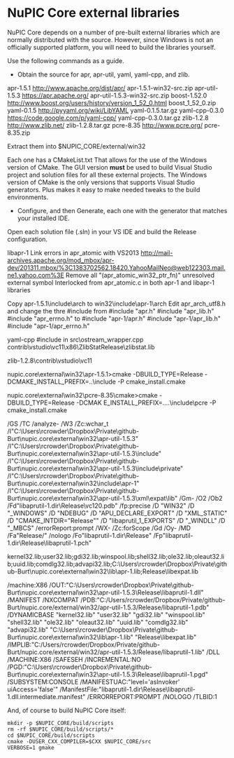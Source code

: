 NuPIC Core external libraries
=============================

NuPIC Core depends on a number of pre-built external libraries which are
normally distributed with the source.  However, since Windows is not an
officially supported platform, you will need to build the libraries yourself.

Use the following commands as a guide.

- Obtain the source for apr, apr-util, yaml, yaml-cpp, and
zlib.

apr-1.5.1 http://www.apache.org/dist/apr/ apr-1.5.1-win32-src.zip
apr-util-1.5.3 https://apr.apache.org/ apr-util-1.5.3-win32-src.zip
boost-1.52.0 http://www.boost.org/users/history/version_1_52_0.html boost_1_52_0.zip
yaml-0.1.5 http://pyyaml.org/wiki/LibYAML yaml-0.1.5.tar.gz
yaml-cpp-0.3.0 https://code.google.com/p/yaml-cpp/ yaml-cpp-0.3.0.tar.gz
zlib-1.2.8 http://www.zlib.net/ zlib-1.2.8.tar.gz
pcre-8.35 http://www.pcre.org/ pcre-8.35.zip

Extract them into $NUPIC_CORE/external/win32

Each one has a CMakeList.txt That allows for the use of the Windows version of CMake. The GUI version **must** be used to build Visual Studio project and solution files for all these external projects. The Windows version of CMake is the only versions that supports Visual Studio generators. Plus makes it easy to make needed tweaks to the build environments.

- Configure, and then Generate, each one with the generator that matches your installed IDE.

Open each solution file (.sln) in your VS IDE and build the Release configuration.

libapr-1 Link errors in apr_atomic with VS2013
http://mail-archives.apache.org/mod_mbox/apr-dev/201311.mbox/%3C1383702562.18420.YahooMailNeo@web122303.mail.ne1.yahoo.com%3E
Remove all "(apr_atomic_win32_ptr_fn)" unresolved external symbol Interlocked from apr_atomic.c in both apr-1 and libapr-1 libraries

Copy apr-1.5.1\include\arch to win32\include\apr-1\arch
Edit apr_arch_utf8.h and change the thre #include from
#include "apr.h"
#include "apr_lib.h"
#include "apr_errno.h"
to
#include "apr-1/apr.h"
#include "apr-1/apr_lib.h"
#include "apr-1/apr_errno.h"

yaml-cpp #include <algorithm> in src\ostream_wrapper.cpp
contrib\vstudio\vc11\x86\ZlibStatRelease\zlibstat.lib

zlib-1.2.8\contrib\vstudio\vc11

nupic.core\external\win32\apr-1.5.1>cmake -DBUILD_TYPE=Release -DCMAKE_INSTALL_PREFIX=..\include -P cmake_install.cmake

nupic.core\external\win32\pcre-8.35\cmake>cmake -DBUILD_TYPE=Release -DCMAK
E_INSTALL_PREFIX=..\..\include\pcre -P cmake_install.cmake



/GS /TC /analyze- /W3 /Zc:wchar_t /I"C:\Users\rcrowder\Dropbox\Private\github-Burt\nupic.core\external\win32\apr-util-1.5.3" /I"C:\Users\rcrowder\Dropbox\Private\github-Burt\nupic.core\external\win32\apr-util-1.5.3\include" /I"C:\Users\rcrowder\Dropbox\Private\github-Burt\nupic.core\external\win32\apr-util-1.5.3\include\private" /I"C:\Users\rcrowder\Dropbox\Private\github-Burt\nupic.core\external\win32\include\apr-1" /I"C:\Users\rcrowder\Dropbox\Private\github-Burt\nupic.core\external\win32\apr-util-1.5.3\xml\expat\lib" /Gm- /O2 /Ob2 /Fd"libaprutil-1.dir\Release\vc120.pdb" /fp:precise /D "WIN32" /D "_WINDOWS" /D "NDEBUG" /D "APU_DECLARE_EXPORT" /D "XML_STATIC" /D "CMAKE_INTDIR=\"Release\"" /D "libaprutil_1_EXPORTS" /D "_WINDLL" /D "_MBCS" /errorReport:prompt /WX- /Zc:forScope /Gd /Oy- /MD /Fa"Release/" /nologo /Fo"libaprutil-1.dir\Release\" /Fp"libaprutil-1.dir\Release\libaprutil-1.pch" 

kernel32.lib;user32.lib;gdi32.lib;winspool.lib;shell32.lib;ole32.lib;oleaut32.lib;uuid.lib;comdlg32.lib;advapi32.lib;C:\Users\rcrowder\Dropbox\Private\github-Burt\nupic.core\external\win32\lib\apr-1.lib;Release\libexpat.lib

 /machine:X86 /OUT:"C:\Users\rcrowder\Dropbox\Private\github-Burt\nupic.core\external\win32\apr-util-1.5.3\Release\libaprutil-1.dll" /MANIFEST /NXCOMPAT /PDB:"C:/Users/rcrowder/Dropbox/Private/github-Burt/nupic.core/external/win32/apr-util-1.5.3/Release/libaprutil-1.pdb" /DYNAMICBASE "kernel32.lib" "user32.lib" "gdi32.lib" "winspool.lib" "shell32.lib" "ole32.lib" "oleaut32.lib" "uuid.lib" "comdlg32.lib" "advapi32.lib" "C:\Users\rcrowder\Dropbox\Private\github-Burt\nupic.core\external\win32\lib\apr-1.lib" "Release\libexpat.lib" /IMPLIB:"C:/Users/rcrowder/Dropbox/Private/github-Burt/nupic.core/external/win32/apr-util-1.5.3/Release/libaprutil-1.lib" /DLL /MACHINE:X86 /SAFESEH /INCREMENTAL:NO /PGD:"C:\Users\rcrowder\Dropbox\Private\github-Burt\nupic.core\external\win32\apr-util-1.5.3\Release\libaprutil-1.pgd" /SUBSYSTEM:CONSOLE /MANIFESTUAC:"level='asInvoker' uiAccess='false'" /ManifestFile:"libaprutil-1.dir\Release\libaprutil-1.dll.intermediate.manifest" /ERRORREPORT:PROMPT /NOLOGO /TLBID:1 

And, of course to build NuPIC Core itself:

```
mkdir -p $NUPIC_CORE/build/scripts
rm -rf $NUPIC_CORE/build/scripts/*
cd $NUPIC_CORE/build/scripts
cmake -DUSER_CXX_COMPILER=$CXX $NUPIC_CORE/src
VERBOSE=1 gmake
```

